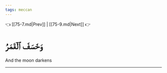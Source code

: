```yaml
---
tags: meccan
---
```


👈 [[75-7.md|Prev]] | [[75-9.md|Next]] 👉

# وَخَسَفَ ٱلۡقَمَرُ

And the moon darkens

---

